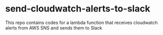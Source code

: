 # send-cloudwatch-alerts-to-slack
This repo contains codes for a lambda function that receives cloudwatch alerts from AWS SNS and sends them to Slack
